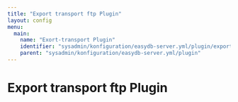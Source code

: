 ```yaml
---
title: "Export transport ftp Plugin"
layout: config
menu:
  main:
    name: "Exort-transport Plugin"
    identifier: "sysadmin/konfiguration/easydb-server.yml/plugin/export-transport-ftp"
    parent: "sysadmin/konfiguration/easydb-server.yml/plugin"
---
```

# Export transport ftp Plugin